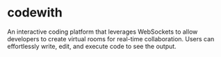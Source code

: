 # codewith
An interactive coding platform that leverages WebSockets to allow developers to create virtual rooms for real-time collaboration. Users can effortlessly write, edit, and execute code to see the output.
